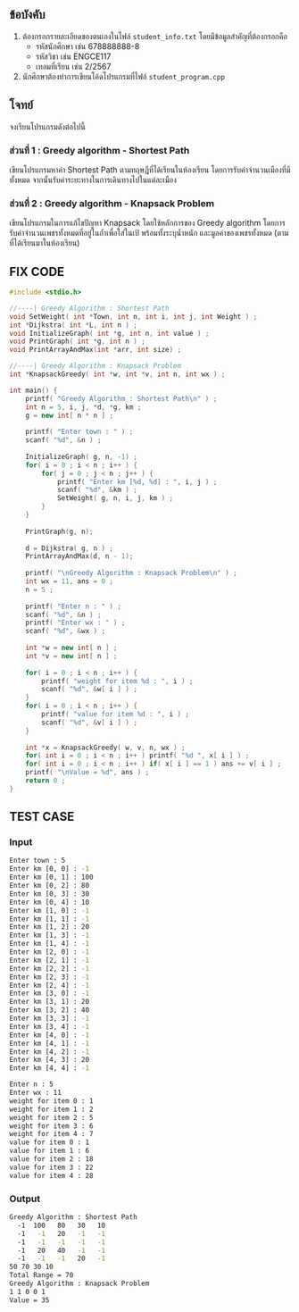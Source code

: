 ## ข้อบังคับ
1. ต้องกรอกรายละเอียดของตนเองในไฟล์ `student_info.txt` โดยมีข้อมูลสำคัญที่ต้องกรอกคือ
   - รหัสนักศึกษา เช่น 678888888-8
   - รหัสวิชา เช่น ENGCE117
   - เทอมที่เรียน เช่น 2/2567
2. นักศึกษาต้องทำการเขียนโค้ดโปรแกรมที่ไฟล์ `student_program.cpp`
   
## โจทย์
จงเรียนโปรแกรมดังต่อไปนี้
### ส่วนที่ 1 : Greedy algorithm - Shortest Path
เขียนโปรแกรมหาค่า Shortest Path ตามทฤษฏีที่ได้เรียนในห้องเรียน โดยการรับค่าจำนวนเมืองที่มีทั้งหมด จากนั้นรับค่าระยะทางในการเดินทางไปในแต่ละเมือง

### ส่วนที่ 2 : Greedy algorithm - Knapsack Problem
เขียนโปรแกรมในการแก้ไขปัญหา Knapsack โดยใช้หลักการของ Greedy algorithm โดยการรับค่าจำนวนเพชรทั้งหมดที่อยู่ในถ้ำเพื่อใส่ในเป้ พร้อมทั้งระบุน้ำหนัก และมูลค่าของเพชรทั้งหมด (ตามที่ได้เรียนมาในห้องเรียน)

## FIX CODE
```c++
#include <stdio.h>

//----| Greedy Algorithm : Shortest Path
void SetWeight( int *Town, int n, int i, int j, int Weight ) ;
int *Dijkstra( int *L, int n ) ;
void InitializeGraph( int *g, int n, int value ) ;
void PrintGraph( int *g, int n ) ;
void PrintArrayAndMax(int *arr, int size) ;

//----| Greedy Algorithm : Knapsack Problem
int *KnapsackGreedy( int *w, int *v, int n, int wx ) ;

int main() {
    printf( "Greedy Algorithm : Shortest Path\n" ) ;
    int n = 5, i, j, *d, *g, km ;
    g = new int[ n * n ] ;
    
    printf( "Enter town : " ) ;
    scanf( "%d", &n ) ;
    
    InitializeGraph( g, n, -1) ;
    for( i = 0 ; i < n ; i++ ) {
        for( j = 0 ; j < n ; j++ ) {
            printf( "Enter km [%d, %d] : ", i, j ) ;
            scanf( "%d", &km ) ;
            SetWeight( g, n, i, j, km ) ;    
        }
    }
    
    PrintGraph(g, n);
    
    d = Dijkstra( g, n ) ;
    PrintArrayAndMax(d, n - 1);
    
    printf( "\nGreedy Algorithm : Knapsack Problem\n" ) ;
    int wx = 11, ans = 0 ;
    n = 5 ;
    
    printf( "Enter n : " ) ;
    scanf( "%d", &n ) ;
    printf( "Enter wx : " ) ;
    scanf( "%d", &wx ) ;
    
    int *w = new int[ n ] ;
    int *v = new int[ n ] ;
    
    for( i = 0 ; i < n ; i++ ) {
        printf( "weight for item %d : ", i ) ;
        scanf( "%d", &w[ i ] ) ;
    }
    for( i = 0 ; i < n ; i++ ) {
        printf( "value for item %d : ", i ) ;
        scanf( "%d", &v[ i ] ) ;
    }
    
    int *x = KnapsackGreedy( w, v, n, wx ) ;
    for( int i = 0 ; i < n ; i++ ) printf( "%d ", x[ i ] ) ;
    for( int i = 0 ; i < n ; i++ ) if( x[ i ] == 1 ) ans += v[ i ] ;
    printf( "\nValue = %d", ans ) ;
    return 0 ;
}
```

## TEST CASE
### Input
```bash
Enter town : 5
Enter km [0, 0] : -1
Enter km [0, 1] : 100
Enter km [0, 2] : 80
Enter km [0, 3] : 30
Enter km [0, 4] : 10
Enter km [1, 0] : -1
Enter km [1, 1] : -1
Enter km [1, 2] : 20
Enter km [1, 3] : -1
Enter km [1, 4] : -1
Enter km [2, 0] : -1
Enter km [2, 1] : -1
Enter km [2, 2] : -1
Enter km [2, 3] : -1
Enter km [2, 4] : -1
Enter km [3, 0] : -1
Enter km [3, 1] : 20
Enter km [3, 2] : 40
Enter km [3, 3] : -1
Enter km [3, 4] : -1
Enter km [4, 0] : -1
Enter km [4, 1] : -1
Enter km [4, 2] : -1
Enter km [4, 3] : 20
Enter km [4, 4] : -1

Enter n : 5
Enter wx : 11
weight for item 0 : 1
weight for item 1 : 2
weight for item 2 : 5
weight for item 3 : 6
weight for item 4 : 7
value for item 0 : 1
value for item 1 : 6
value for item 2 : 18
value for item 3 : 22
value for item 4 : 28
```
### Output
```bash
Greedy Algorithm : Shortest Path
  -1  100   80   30   10 
  -1   -1   20   -1   -1 
  -1   -1   -1   -1   -1 
  -1   20   40   -1   -1 
  -1   -1   -1   20   -1 
50 70 30 10 
Total Range = 70
Greedy Algorithm : Knapsack Problem
1 1 0 0 1 
Value = 35
```
